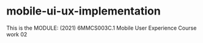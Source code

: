 # mobile-ui-ux-implementation
This is the MODULE: (2021) 6MMCS003C.1 Mobile User Experience Course work 02
